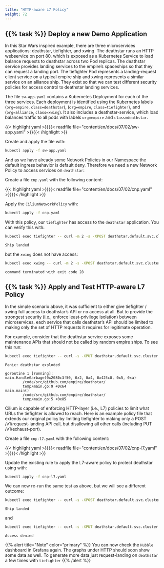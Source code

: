 ```yaml
---
title: "HTTP-aware L7 Policy"
weight: 72
---
```



## {{% task %}} Deploy a new Demo Application

In this Star Wars inspired example, there are three microservices applications: deathstar, tiefighter, and xwing. The deathstar runs an HTTP webservice on port 80, which is exposed as a Kubernetes Service to load balance requests to deathstar across two Pod replicas. The deathstar service provides landing services to the empire’s spaceships so that they can request a landing port. The tiefighter Pod represents a landing-request client service on a typical empire ship and xwing represents a similar service on an alliance ship. They exist so that we can test different security policies for access control to deathstar landing services.

The file `sw-app.yaml` contains a Kubernetes Deployment for each of the three services. Each deployment is identified using the Kubernetes labels (`org=empire`, `class=deathstar`), (`org=empire`, `class=tiefighter`), and (`org=alliance`, `class=xwing`). It also includes a deathstar-service, which load balances traffic to all pods with labels `org=empire` and `class=deathstar`.

{{< highlight yaml >}}{{< readfile file="content/en/docs/07/02/sw-app.yaml" >}}{{< /highlight >}}

Create and apply the file with:

```bash
kubectl apply -f sw-app.yaml
```

And as we have already some Network Policies in our Namespace the default ingress behavior is default deny. Therefore we need a new Network Policy to access services on `deathstar`:

Create a file `cnp.yaml` with the following content:

{{< highlight yaml >}}{{< readfile file="content/en/docs/07/02/cnp.yaml" >}}{{< /highlight >}}

Apply the `CiliumNetworkPolicy` with:

```bash
kubectl apply -f cnp.yaml
```

With this policy, our `tiefighter` has access to the `deathstar` application. You can verify this with:

```bash
kubectl exec tiefighter -- curl -m 2 -s -XPOST deathstar.default.svc.cluster.local/v1/request-landing
```

```
Ship landed
```

but the `xwing` does not have access:

```bash
kubectl exec xwing -- curl -m 2 -s -XPOST deathstar.default.svc.cluster.local/v1/request-landing
```

```
command terminated with exit code 28
```


## {{% task %}} Apply and Test HTTP-aware L7 Policy

In the simple scenario above, it was sufficient to either give tiefighter / xwing full access to deathstar’s API or no access at all. But to provide the strongest security (i.e., enforce least-privilege isolation) between microservices, each service that calls deathstar’s API should be limited to making only the set of HTTP requests it requires for legitimate operation.

For example, consider that the deathstar service exposes some maintenance APIs that should not be called by random empire ships. To see this run:

```bash
kubectl exec tiefighter -- curl -s -XPUT deathstar.default.svc.cluster.local/v1/exhaust-port
```

```
Panic: deathstar exploded

goroutine 1 [running]:
main.HandleGarbage(0x2080c3f50, 0x2, 0x4, 0x425c0, 0x5, 0xa)
        /code/src/github.com/empire/deathstar/
        temp/main.go:9 +0x64
main.main()
        /code/src/github.com/empire/deathstar/
        temp/main.go:5 +0x85
```

Cilium is capable of enforcing HTTP-layer (i.e., L7) policies to limit what URLs the tiefighter is allowed to reach. Here is an example policy file that extends our original policy by limiting tiefighter to making only a POST /v1/request-landing API call, but disallowing all other calls (including PUT /v1/exhaust-port).

Create a file `cnp-l7.yaml` with the following content:

{{< highlight yaml >}}{{< readfile file="content/en/docs/07/02/cnp-l7.yaml" >}}{{< /highlight >}}

Update the existing rule to apply the L7-aware policy to protect deathstar using with:

```bash
kubectl apply -f cnp-l7.yaml
```

We can now re-run the same test as above, but we will see a different outcome:

```bash
kubectl exec tiefighter -- curl -s -XPOST deathstar.default.svc.cluster.local/v1/request-landing
```

```
Ship landed
```

and

```bash
kubectl exec tiefighter -- curl -s -XPUT deathstar.default.svc.cluster.local/v1/exhaust-port
```

```
Access denied
```

{{% alert title="Note" color="primary" %}}
You can now check the `Hubble` dashboard in Grafana again. The graphs under HTTP should soon show some data as well. To generate more data just request-landing on `deathstar` a few times with `tiefighter`
{{% /alert %}}
